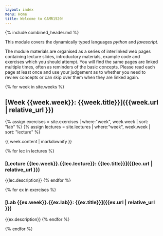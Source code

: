 ```yaml
---
layout: index
menu: Home
title: Welcome to GAMR1520!
---
```


{% include combined_header.md %}

This module covers the dynamically typed languages *python* and *javascript*.

The module materials are organised as a series of interlinked web pages containing lecture slides, introductory materials, example code and exercises which you should attempt.
You will find the same pages are linked multiple times, often as reminders of the basic concepts.
Please read each page at least once and use your judgement as to whether you need to review concepts or can skip over them when they are linked again.


{% for week in site.weeks %}


## [Week {{week.week}}: {{week.title}}]({{week.url | relative_url }})

{% assign exercises = site.exercises | where:"week", week.week | sort: "lab" %}
{% assign lectures = site.lectures | where:"week", week.week | sort: "lecture" %}

{{ week.content | markdownify }}

{% for lec in lectures %}
### [Lecture {{lec.week}}.{{lec.lecture}}: {{lec.title}}]({{lec.url | relative_url }})
{{lec.description}}
{% endfor %}


{% for ex in exercises %}
### [Lab {{ex.week}}.{{ex.lab}}: {{ex.title}}]({{ex.url | relative_url }})
{{ex.description}}
{% endfor %}


{% endfor %}<!-- end of week -->
